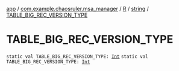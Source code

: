 [app](../../../index.md) / [com.example.chaosruler.msa_manager](../../index.md) / [R](../index.md) / [string](index.md) / [TABLE_BIG_REC_VERSION_TYPE](.)

# TABLE_BIG_REC_VERSION_TYPE

`static val TABLE_BIG_REC_VERSION_TYPE: `[`Int`](https://kotlinlang.org/api/latest/jvm/stdlib/kotlin/-int/index.html)
`static val TABLE_BIG_REC_VERSION_TYPE: `[`Int`](https://kotlinlang.org/api/latest/jvm/stdlib/kotlin/-int/index.html)